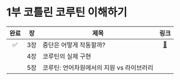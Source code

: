 # 1부 코틀린 코루틴 이해하기

| 완료 | 장  | 제목                       |                                      링크                                      |
|:--:|:--:|--------------------------|:----------------------------------------------------------------------------:|
| ✅  | 3장 | 중단은 어떻게 작동할까?            | [📜](https://github.com/ppeper/Kotlin-Coroutines/tree/main/docs/chapter1/3장) |
|    | 4장 | 코루틴의 실제 구현               |                                                                              |
|    | 5장 | 코루틴: 언어차원에서의 지원 vs 라이브러리 |                                                                              |

